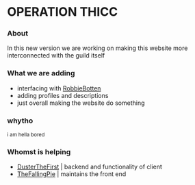 # OPERATION THICC

### About
In this new version we are working on making this website more interconnected with the guild itself

### What we are adding
- interfacing with [RobbieBotten](https://github.com/DusterTheFirst/RobbieBotten)
- adding profiles and descriptions
- just overall making the website do something

### whytho
<sub>i am hella bored</sub>

### Whomst is helping
 - [DusterTheFirst](https://github.com/DusterTheFirst) | backend and functionality of client
 - [TheFallingPie](https://github.com/TheFallingPie) | maintains the front end
